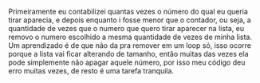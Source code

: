 Primeiramente eu contabilizei quantas vezes o número do qual eu queria tirar aparecia, e depois enquanto i fosse menor que o contador, ou seja, a quantidade de vezes que o numero que quero tirar aparecer na lista, eu removo o numero escolhido a mesma quantidade de vezes de minha lista. Um aprendizado é de que não da pra remover em um loop só, isso ocorre porque a lista vai ficar alterando de tamanho, então muitas das vezes ela pode simplemente não apagar aquele número, por isso meu código deu erro muitas vezes, de resto é uma tarefa tranquila.